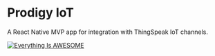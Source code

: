 # Prodigy IoT
A React Native MVP app for integration with ThingSpeak IoT channels.

[![Everything Is AWESOME](https://yt-embed.herokuapp.com/embed?v=uehBSYlckWQ)](https://www.youtube.com/watch?v=uehBSYlckWQ "Everything Is AWESOME")
